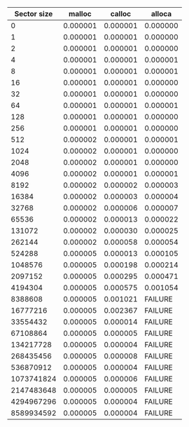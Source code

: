 |Sector size    | malloc    | calloc        | alloca        |
|---            | ---       | ---           | ---           |
|0              |0.000001   |0.000001       |0.000000       |
|1              |0.000001   |0.000001       |0.000000       |
|2              |0.000001   |0.000001       |0.000000       |
|4              |0.000001   |0.000001       |0.000001       |
|8              |0.000001   |0.000001       |0.000001       |
|16             |0.000001   |0.000001       |0.000000       |
|32             |0.000001   |0.000001       |0.000000       |
|64             |0.000001   |0.000001       |0.000001       |
|128            |0.000001   |0.000001       |0.000000       |
|256            |0.000001   |0.000001       |0.000000       |
|512            |0.000002   |0.000001       |0.000001       |
|1024           |0.000002   |0.000001       |0.000000       |
|2048           |0.000002   |0.000001       |0.000000       |
|4096           |0.000002   |0.000001       |0.000001       |
|8192           |0.000002   |0.000002       |0.000003       |
|16384          |0.000002   |0.000003       |0.000004       |
|32768          |0.000002   |0.000006       |0.000007       |
|65536          |0.000002   |0.000013       |0.000022       |
|131072         |0.000002   |0.000030       |0.000025       |
|262144         |0.000002   |0.000058       |0.000054       |
|524288         |0.000005   |0.000013       |0.000105       |
|1048576        |0.000005   |0.000198       |0.000214       |
| 2097152       |0.000005   |0.000295       |0.000471       |
| 4194304       |0.000005   |0.000575       |0.001054       |
|  8388608      |0.000005   |0.001021       |FAILURE        |
| 16777216      |0.000005   |0.002367       |FAILURE        |
| 33554432      |0.000005   |0.000014       |FAILURE        |
|  67108864     |0.000005   |0.000005       |FAILURE        |
|  134217728    |0.000005   |0.000004       |FAILURE        |
|  268435456    |0.000005   |0.000008       |FAILURE        |
|  536870912    |0.000005   |0.000004       |FAILURE        |
| 1073741824    |0.000005   |0.000006       |FAILURE        |
|  2147483648   |0.000005   |0.000005       |FAILURE        |
|  4294967296   |0.000005   |0.000004       |FAILURE        |
|  8589934592   |0.000005   |0.000004       |FAILURE        |


